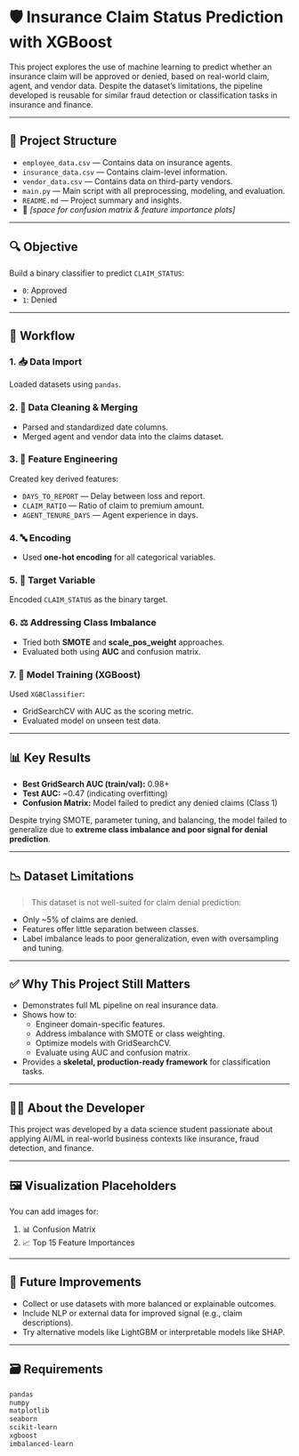 # 🛡️ Insurance Claim Status Prediction with XGBoost

This project explores the use of machine learning to predict whether an insurance claim will be approved or denied, based on real-world claim, agent, and vendor data. Despite the dataset’s limitations, the pipeline developed is reusable for similar fraud detection or classification tasks in insurance and finance.

---

## 📂 Project Structure

- `employee_data.csv` — Contains data on insurance agents.
- `insurance_data.csv` — Contains claim-level information.
- `vendor_data.csv` — Contains data on third-party vendors.
- `main.py` — Main script with all preprocessing, modeling, and evaluation.
- `README.md` — Project summary and insights.
- 📸 *[space for confusion matrix & feature importance plots]*

---

## 🔍 Objective

Build a binary classifier to predict `CLAIM_STATUS`:
- `0`: Approved
- `1`: Denied

---

## 🧠 Workflow

### 1. 📥 Data Import
Loaded datasets using `pandas`.

### 2. 🧹 Data Cleaning & Merging
- Parsed and standardized date columns.
- Merged agent and vendor data into the claims dataset.

### 3. 🧠 Feature Engineering
Created key derived features:
- `DAYS_TO_REPORT` — Delay between loss and report.
- `CLAIM_RATIO` — Ratio of claim to premium amount.
- `AGENT_TENURE_DAYS` — Agent experience in days.

### 4. 🔤 Encoding
- Used **one-hot encoding** for all categorical variables.

### 5. 🎯 Target Variable
Encoded `CLAIM_STATUS` as the binary target.

### 6. ⚖️ Addressing Class Imbalance
- Tried both **SMOTE** and **scale_pos_weight** approaches.
- Evaluated both using **AUC** and confusion matrix.

### 7. 🚀 Model Training (XGBoost)
Used `XGBClassifier`:
- GridSearchCV with AUC as the scoring metric.
- Evaluated model on unseen test data.

---

## 📊 Key Results

- **Best GridSearch AUC (train/val):** 0.98+
- **Test AUC:** ~0.47 (indicating overfitting)
- **Confusion Matrix:** Model failed to predict any denied claims (Class 1)

Despite trying SMOTE, parameter tuning, and balancing, the model failed to generalize due to **extreme class imbalance and poor signal for denial prediction**.

---

## 📉 Dataset Limitations

> This dataset is not well-suited for claim denial prediction:
- Only ~5% of claims are denied.
- Features offer little separation between classes.
- Label imbalance leads to poor generalization, even with oversampling and tuning.

---

## ✅ Why This Project Still Matters

- Demonstrates full ML pipeline on real insurance data.
- Shows how to:
  - Engineer domain-specific features.
  - Address imbalance with SMOTE or class weighting.
  - Optimize models with GridSearchCV.
  - Evaluate using AUC and confusion matrix.
- Provides a **skeletal, production-ready framework** for classification tasks.

---

## 🧑‍💻 About the Developer

This project was developed by a data science student passionate about applying AI/ML in real-world business contexts like insurance, fraud detection, and finance.

---

## 🖼️ Visualization Placeholders

You can add images for:
1. 📊 Confusion Matrix
2. 📈 Top 15 Feature Importances

---

## 🚀 Future Improvements

- Collect or use datasets with more balanced or explainable outcomes.
- Include NLP or external data for improved signal (e.g., claim descriptions).
- Try alternative models like LightGBM or interpretable models like SHAP.

---

## 🗃️ Requirements

```bash
pandas
numpy
matplotlib
seaborn
scikit-learn
xgboost
imbalanced-learn
